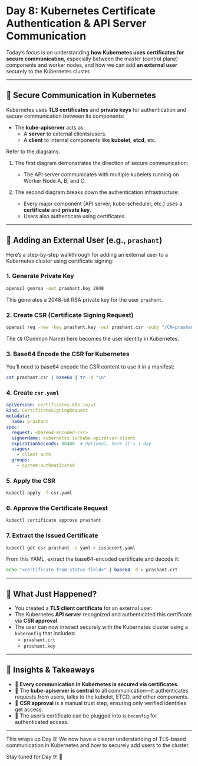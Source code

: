 # Day 8: Kubernetes Certificate Authentication & API Server Communication

Today’s focus is on understanding **how Kubernetes uses certificates for secure communication**, especially between the master (control plane) components and worker nodes, and how we can add **an external user** securely to the Kubernetes cluster.

---

## 🔐 Secure Communication in Kubernetes

Kubernetes uses **TLS certificates** and **private keys** for authentication and secure communication between its components:

- The **kube-apiserver** acts as:
  - A **server** to external clients/users.
  - A **client** to internal components like **kubelet**, **etcd**, etc.

Refer to the diagrams:

1. The first diagram demonstrates the direction of secure communication:
   - The API server communicates with multiple kubelets running on Worker Node A, B, and C.

2. The second diagram breaks down the authentication infrastructure:
   - Every major component (API server, kube-scheduler, etc.) uses a **certificate** and **private key**.
   - Users also authenticate using certificates.

---

## 👤 Adding an External User (e.g., `prashant`)

Here’s a step-by-step walkthrough for adding an external user to a Kubernetes cluster using certificate signing:

### 1. Generate Private Key
```bash
openssl genrsa -out prashant.key 2048
```
This generates a 2048-bit RSA private key for the user `prashant`.

### 2. Create CSR (Certificate Signing Request)
```bash
openssl req -new -key prashant.key -out prashant.csr -subj "/CN=prashant"
```
The `CN` (Common Name) here becomes the user identity in Kubernetes.

### 3. Base64 Encode the CSR for Kubernetes
You’ll need to base64 encode the CSR content to use it in a manifest:
```bash
cat prashant.csr | base64 | tr -d "\n"
```

### 4. Create `csr.yaml`
```yaml
apiVersion: certificates.k8s.io/v1
kind: CertificateSigningRequest
metadata:
  name: prashant
spec:
  request: <base64-encoded-csr>
  signerName: kubernetes.io/kube-apiserver-client
  expirationSeconds: 86400  # Optional, here it's 1 day
  usages:
    - client auth
  groups:
    - system:authenticated
```

### 5. Apply the CSR
```bash
kubectl apply -f csr.yaml
```

### 6. Approve the Certificate Request
```bash
kubectl certificate approve prashant
```

### 7. Extract the Issued Certificate
```bash
kubectl get csr prashant -o yaml > issuecert.yaml
```
From this YAML, extract the base64-encoded certificate and decode it:
```bash
echo "<certificate-from-status-field>" | base64 -d > prashant.crt
```

---

## 🔄 What Just Happened?
- You created a **TLS client certificate** for an external user.
- The Kubernetes **API server** recognized and authenticated this certificate via **CSR approval**.
- The user can now interact securely with the Kubernetes cluster using a `kubeconfig` that includes:
  - `prashant.crt`
  - `prashant.key`

---

## 🔎 Insights & Takeaways

- 🔐 **Every communication in Kubernetes is secured via certificates**.
- 📌 The **kube-apiserver is central** to all communication—it authenticates requests from users, talks to the kubelet, ETCD, and other components.
- 🧩 **CSR approval** is a manual trust step, ensuring only verified identities get access.
- 📁 The user’s certificate can be plugged into `kubeconfig` for authenticated access.

---

This wraps up Day 8! We now have a clearer understanding of TLS-based communication in Kubernetes and how to securely add users to the cluster.

Stay tuned for Day 9! 🚀

